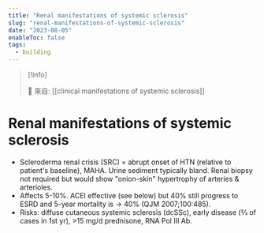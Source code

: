 ```yaml
---
title: "Renal manifestations of systemic sclerosis"
slug: "renal-manifestations-of-systemic-sclerosis"
date: "2023-08-05"
enableToc: false
tags:
  - building
---
```


> [!info]
>
> 🌱 來自: [[clinical manifestations of systemic sclerosis]]

# Renal manifestations of systemic sclerosis

- Scleroderma renal crisis (SRC) = abrupt onset of HTN (relative to patient's baseline), MAHA. Urine sediment typically bland. Renal biopsy not required but would show "onion-skin" hypertrophy of arteries & arterioles.
- Affects 5-10%. ACEI effective (see below) but 40% still progress to ESRD and 5-year mortality is → 40% (QJM 2007;100:485).
- Risks: diffuse cutaneous systemic sclerosis (dcSSc), early disease (⅔ of cases in 1st yr), >15 mg/d prednisone, RNA Pol III Ab.
